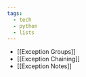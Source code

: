 ```yaml
---
tags:
  - tech
  - python
  - lists
---
```


- [[Exception Groups]]
- [[Exception Chaining]]
- [[Exception Notes]]